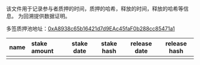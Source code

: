 该文件用于记录参与者质押的时间，质押的哈希，释放的时间，释放的哈希等信息。
为回溯提供数据证明。

多签质押池地址：[0xA8938c65b16421d7d9EAc45faF0b288cc85471a1](https://app.safe.global/home?safe=oeth:0xA8938c65b16421d7d9EAc45faF0b288cc85471a1)

| name | stake amount | stake date | stake hash | release date | release hash |
| :--- | :----------- | ---------- | ---------- | ------------ | ------------ |
|      |              |            |            |              |              |
